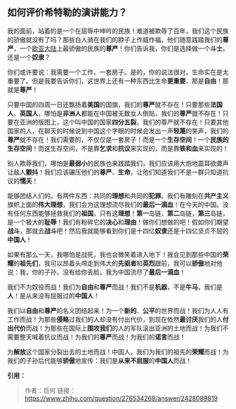 ## 如何评价希特勒的演讲能力？

我的面前，站着的是一个在屈辱中呻吟的民族！难道被欺辱了百年，我们这个民族的骄傲就没有了吗？那些白人骑在我们的脖子上作威作福，他们随意践踏我们的**尊严**，一个[欧亚大陆](https://www.zhihu.com/search?q=欧亚大陆&search_source=Entity&hybrid_search_source=Entity&hybrid_search_extra={"sourceType"%3A"answer"%2C"sourceId"%3A2428089819})上最骄傲的民族的**尊严**！你们告诉我，你们是选择做一个**斗士**，还是一个**奴隶**？

你们或许要说：我需要一个工作，一套房子。是的，你的说法很对，生命实在是太重要了。但是我要告诉你们，这世界上还有一种东西比生命**更重要**，那是**自由**！那就是**尊严**！

只要中国的四周一日还飘扬着**美国**的国旗，我们的**尊严**就不存在！只要那些**法国人**、**英国人**，哪怕是**非洲人**都能在中国被无数女人倒贴，我们的**尊严**就不存在！只要在亚洲的版图上，这个叫中国的国家**四分五裂**，我们的尊严就不存在！只要其他国家的人，在聊天的时候说到中国这个字眼的时候会发出一声**轻蔑**的笑声，我们的**尊严**就不存在！我们需要的，不仅仅是一套房子！而是一个**生存空间**！一个**民族的生存空间**！而这生存空间，不是靠**乞求**和**抗议**来实现的，而是靠**铁和血**来实现的！

别人欺辱我们，哪怕是**最弱小**的民族也来践踏我们，我们应该用大炮地震耳欲聋声让敌人**颤抖**！我们应该碾压他们的**尊严**、**生命**，让他们知道我们不是一群只知道抗议的**懦夫**！

能够团结人们的。有两件东西：共同的**理想**和共同的**犯罪**。我们有雕刻在**共产主义**旗帜上面的**伟大理想**，我们会为这理想流尽我们的**最后一滴血**！在今天的中国。没有任何东西能够拯救我们的**祖国**，只有这**理想**！**第一**岛链，**第二**岛链，**第三**岛链，是一个极大的**耻辱**！我们有粉碎它的**决心**和**理由**！做你们想做的吧！假如你们期望**战斗**，那就去**战斗**吧！然后我就能够看到你们是十四亿**奴隶**还是十四亿坚贞不屈的**中国人**！

如果有那么一天，我哪怕是战死，我也会微笑着进入地下！我会见到那些中国的**荣耀**的**祖先们**，我可以昂着头颅走到伟大的**先驱者**和**英烈**跟前，我可以**骄傲**地对他说：我，你的子孙，没有给你丢脸，我为中国流尽了**最后一滴血**！

我们不为奴役而战！我们为**自由**和**尊严**而战！我们不是**机器**，不是**牛马**，我们是**人**！是从来没有屈服过的**中国人**！

我们以**自由**和**尊严**的名义团结起来！为一个**新的**、**公平**的世界而战！我们为人人有工作而战！为那些**侵略**过我们的人却没有付出代价，到现在依然**最讨厌**我们的人**付出代价**而战！为那些在国际上**围攻我们**的人的军队滚出亚洲的土地而战！为我们不需要整天喊着抗议而战！为我们的**尊严**而战！为我们的**诺言**而战！

为**解放**这个国家分裂出去的土地而战！中国人，我们为我们的祖先的**荣耀**而战！为我们的子孙后代能够**骄傲**地宣传：我们是**从来不屈服**的**中国人**而战！



**引用：**

> 作者：觅何
> 链接：https://www.zhihu.com/question/276534268/answer/2428089819